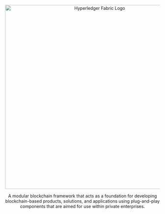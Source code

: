 <p align="center">
  <a href="https://www.hyperledger.org/" target="blank"><img src="https://seekvectorlogo.net/wp-content/uploads/2019/10/hyperledger-vector-logo.png" width="600" alt="Hyperledger Fabric Logo" /></a>
</p>
<p align="center">A modular blockchain framework that acts as a foundation for developing blockchain-based products, solutions, and applications using plug-and-play components that are aimed for use within private enterprises.</p>
